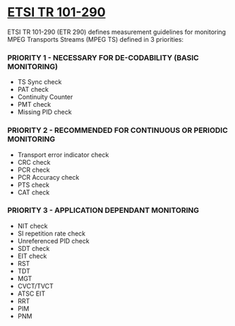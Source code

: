 # [ETSI TR 101-290](https://www.etsi.org/deliver/etsi_tr/101200_101299/101290/01.03.01_60/tr_101290v010301p.pdf)

ETSI TR 101-290 (ETR 290) defines measurement guidelines for monitoring MPEG Transports Streams (MPEG TS) defined in 3 priorities:

### PRIORITY 1 - NECESSARY FOR DE-CODABILITY (BASIC MONITORING)

- TS Sync check
- PAT check
- Continuity Counter
- PMT check
- Missing PID check

### PRIORITY 2 - RECOMMENDED FOR CONTINUOUS OR PERIODIC MONITORING

- Transport error indicator check
- CRC check
- PCR check
- PCR Accuracy check
- PTS check
- CAT check

### PRIORITY 3 - APPLICATION DEPENDANT MONITORING

- NIT check
- SI repetition rate check
- Unreferenced PID check
- SDT check
- EIT check
- RST
- TDT
- MGT
- CVCT/TVCT
- ATSC EIT
- RRT
- PIM
- PNM
